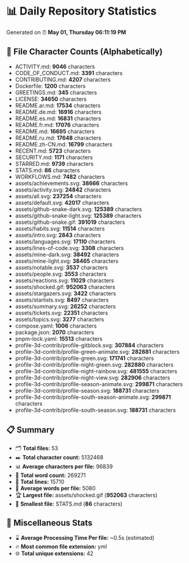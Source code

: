 # 📊 Daily Repository Statistics
Generated on ⏰ **May 01, Thursday 06:11:19 PM**

## 📂 File Character Counts (Alphabetically)
- ACTIVITY.md: **9046** characters
- CODE_OF_CONDUCT.md: **3391** characters
- CONTRIBUTING.md: **4207** characters
- Dockerfile: **1200** characters
- GREETINGS.md: **345** characters
- LICENSE: **34650** characters
- README.ar.md: **17534** characters
- README.de.md: **16916** characters
- README.es.md: **16831** characters
- README.fr.md: **17076** characters
- README.md: **16695** characters
- README.ru.md: **17648** characters
- README.zh-CN.md: **16799** characters
- RECENT.md: **5723** characters
- SECURITY.md: **1171** characters
- STARRED.md: **9739** characters
- STATS.md: **86** characters
- WORKFLOWS.md: **7482** characters
- assets/achievements.svg: **38666** characters
- assets/activity.svg: **24842** characters
- assets/all.svg: **237254** characters
- assets/default.svg: **42017** characters
- assets/github-snake-dark.svg: **125389** characters
- assets/github-snake-light.svg: **125389** characters
- assets/github-snake.gif: **391019** characters
- assets/habits.svg: **11514** characters
- assets/intro.svg: **2843** characters
- assets/languages.svg: **17110** characters
- assets/lines-of-code.svg: **3308** characters
- assets/mine-dark.svg: **38492** characters
- assets/mine-light.svg: **38465** characters
- assets/notable.svg: **3537** characters
- assets/people.svg: **3553** characters
- assets/reactions.svg: **11029** characters
- assets/shocked.gif: **952063** characters
- assets/stargazers.svg: **3422** characters
- assets/starlists.svg: **8497** characters
- assets/summary.svg: **26252** characters
- assets/tickets.svg: **22351** characters
- assets/topics.svg: **3277** characters
- compose.yaml: **1006** characters
- package.json: **2070** characters
- pnpm-lock.yaml: **15513** characters
- profile-3d-contrib/profile-gitblock.svg: **307884** characters
- profile-3d-contrib/profile-green-animate.svg: **282881** characters
- profile-3d-contrib/profile-green.svg: **171741** characters
- profile-3d-contrib/profile-night-green.svg: **282880** characters
- profile-3d-contrib/profile-night-rainbow.svg: **481555** characters
- profile-3d-contrib/profile-night-view.svg: **282906** characters
- profile-3d-contrib/profile-season-animate.svg: **299871** characters
- profile-3d-contrib/profile-season.svg: **188731** characters
- profile-3d-contrib/profile-south-season-animate.svg: **299871** characters
- profile-3d-contrib/profile-south-season.svg: **188731** characters

## 📋 Summary
- 🗂️ **Total files:** 53
- ✒️ **Total character count:** 5132468
- 📊 **Average characters per file:** 96839
- 📝 **Total word count:** 269271
- 🧾 **Total lines:** 15710
- 📐 **Average words per file:** 5080
- 🏆 **Largest file:** assets/shocked.gif (**952063** characters)
- 🥉 **Smallest file:** STATS.md (**86** characters)

## 🌟 Miscellaneous Stats
- ⌛ **Average Processing Time Per file:** ~0.5s (estimated)
- 🔥 **Most common file extension:** yml
- 🌐 **Total unique extensions:** 42
